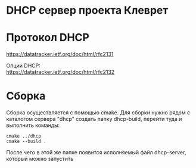 # DHCP сервер проекта Клеврет

# Протокол DHCP
https://datatracker.ietf.org/doc/html/rfc2131

Опции DHCP:\
https://datatracker.ietf.org/doc/html/rfc2132

# Сборка
Сборка осуществляется с помощью cmake. Для сборки нужно рядом с каталогом сервера "dhcp" создать папку dhcp-build, перейти туда и выполнить команды:
```
cmake ../dhcp
cmake --build .
```
После чего в этой же папке появится исполняемый файл dhcp-server, который можно запустить
